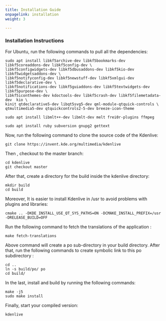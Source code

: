 ```yaml
---
title: Installation Guide
onpagelink: installation
weight: 3

---
```


### **Installation Instructions**

For Ubuntu, run the following commands to pull all the dependencies:

    sudo apt install libkf5archive-dev libkf5bookmarks-dev libkf5coreaddons-dev libkf5config-dev \
    libkf5configwidgets-dev libkf5dbusaddons-dev libkf5kio-dev libkf5widgetsaddons-dev \
    libkf5notifyconfig-dev libkf5newstuff-dev libkf5xmlgui-dev libkf5declarative-dev \
    libkf5notifications-dev libkf5guiaddons-dev libkf5textwidgets-dev libkf5purpose-dev \
    libkf5iconthemes-dev kdoctools-dev libkf5crash-dev libkf5filemetadata-dev  kio \
    kinit qtdeclarative5-dev libqt5svg5-dev qml-module-qtquick-controls \
    qtmultimedia5-dev qtquickcontrols2-5-dev breeze-icon-theme

    sudo apt install libmlt++-dev libmlt-dev melt frei0r-plugins ffmpeg

    sudo apt install ruby subversion gnupg2 gettext 

Now, run the following command to clone the source code of the Kdenlive:

    git clone https://invent.kde.org/multimedia/kdenlive

Then , checkout to the master branch:

    cd kdenlive
    git checkout master

After that, create a directory for the build inside the kdenlive directory:

    mkdir build
    cd build

Moreover, It is easier to install Kdenlive in /usr to avoid problems with plugins and libraries:

    cmake .. -DKDE_INSTALL_USE_QT_SYS_PATHS=ON -DCMAKE_INSTALL_PREFIX=/usr -DRELEASE_BUILD=OFF

Run the following command to fetch the translations of the application :

    make fetch-translations

Above command will create a po sub-directory in your build directory. After that, run the following commands to create symbolic link to this po subdirectory :

    cd ..
    ln -s build/po/ po
    cd build/

In the last, install and build by running the following commands:

    make -j5
    sudo make install

Finally, start your compiled version:

    kdenlive


